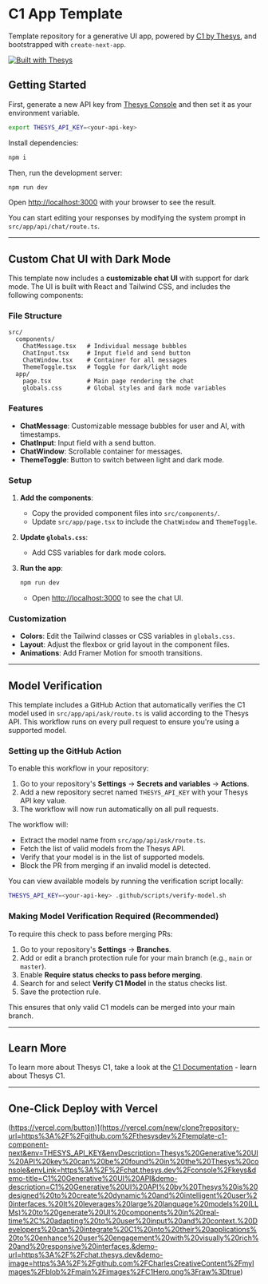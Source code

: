 # C1 App Template

Template repository for a generative UI app, powered by [C1 by Thesys](https://thesys.dev), and bootstrapped with `create-next-app`.

[![Built with Thesys](https://thesys.dev/built-with-thesys-badge.svg)](https://thesys.dev)

## Getting Started

First, generate a new API key from [Thesys Console](https://chat.thesys.dev/console/keys) and then set it as your environment variable.

```bash
export THESYS_API_KEY=<your-api-key>
```

Install dependencies:

```bash
npm i
```

Then, run the development server:

```bash
npm run dev
```

Open [http://localhost:3000](http://localhost:3000) with your browser to see the result.

You can start editing your responses by modifying the system prompt in `src/app/api/chat/route.ts`.

---

## Custom Chat UI with Dark Mode

This template now includes a **customizable chat UI** with support for dark mode. The UI is built with React and Tailwind CSS, and includes the following components:

### File Structure

```
src/
  components/
    ChatMessage.tsx   # Individual message bubbles
    ChatInput.tsx     # Input field and send button
    ChatWindow.tsx    # Container for all messages
    ThemeToggle.tsx   # Toggle for dark/light mode
  app/
    page.tsx          # Main page rendering the chat
    globals.css       # Global styles and dark mode variables
```

### Features

- **ChatMessage**: Customizable message bubbles for user and AI, with timestamps.
- **ChatInput**: Input field with a send button.
- **ChatWindow**: Scrollable container for messages.
- **ThemeToggle**: Button to switch between light and dark mode.

### Setup

1. **Add the components**:
   - Copy the provided component files into `src/components/`.
   - Update `src/app/page.tsx` to include the `ChatWindow` and `ThemeToggle`.

2. **Update `globals.css`**:
   - Add CSS variables for dark mode colors.

3. **Run the app**:
   ```bash
   npm run dev
   ```
   - Open [http://localhost:3000](http://localhost:3000) to see the chat UI.

### Customization

- **Colors**: Edit the Tailwind classes or CSS variables in `globals.css`.
- **Layout**: Adjust the flexbox or grid layout in the component files.
- **Animations**: Add Framer Motion for smooth transitions.

---

## Model Verification

This template includes a GitHub Action that automatically verifies the C1 model used in `src/app/api/ask/route.ts` is valid according to the Thesys API. This workflow runs on every pull request to ensure you're using a supported model.

### Setting up the GitHub Action

To enable this workflow in your repository:

1. Go to your repository's **Settings** → **Secrets and variables** → **Actions**.
2. Add a new repository secret named `THESYS_API_KEY` with your Thesys API key value.
3. The workflow will now run automatically on all pull requests.

The workflow will:
- Extract the model name from `src/app/api/ask/route.ts`.
- Fetch the list of valid models from the Thesys API.
- Verify that your model is in the list of supported models.
- Block the PR from merging if an invalid model is detected.

You can view available models by running the verification script locally:

```bash
THESYS_API_KEY=<your-api-key> .github/scripts/verify-model.sh
```

### Making Model Verification Required (Recommended)

To require this check to pass before merging PRs:

1. Go to your repository's **Settings** → **Branches**.
2. Add or edit a branch protection rule for your main branch (e.g., `main` or `master`).
3. Enable **Require status checks to pass before merging**.
4. Search for and select **Verify C1 Model** in the status checks list.
5. Save the protection rule.

This ensures that only valid C1 models can be merged into your main branch.

---

## Learn More

To learn more about Thesys C1, take a look at the [C1 Documentation](https://docs.thesys.dev) - learn about Thesys C1.

---

## One-Click Deploy with Vercel

(https://vercel.com/button)](https://vercel.com/new/clone?repository-url=https%3A%2F%2Fgithub.com%2Fthesysdev%2Ftemplate-c1-component-next&env=THESYS_API_KEY&envDescription=Thesys%20Generative%20UI%20API%20key%20can%20be%20found%20in%20the%20Thesys%20console&envLink=https%3A%2F%2Fchat.thesys.dev%2Fconsole%2Fkeys&demo-title=C1%20Generative%20UI%20API&demo-description=C1%20Generative%20UI%20API%20by%20Thesys%20is%20designed%20to%20create%20dynamic%20and%20intelligent%20user%20interfaces.%20It%20leverages%20large%20language%20models%20(LLMs)%20to%20generate%20UI%20components%20in%20real-time%2C%20adapting%20to%20user%20input%20and%20context.%20Developers%20can%20integrate%20C1%20into%20their%20applications%20to%20enhance%20user%20engagement%20with%20visually%20rich%20and%20responsive%20interfaces.&demo-url=https%3A%2F%2Fchat.thesys.dev&demo-image=https%3A%2F%2Fgithub.com%2FCharlesCreativeContent%2FmyImages%2Fblob%2Fmain%2Fimages%2FC1Hero.png%3Fraw%3Dtrue)
